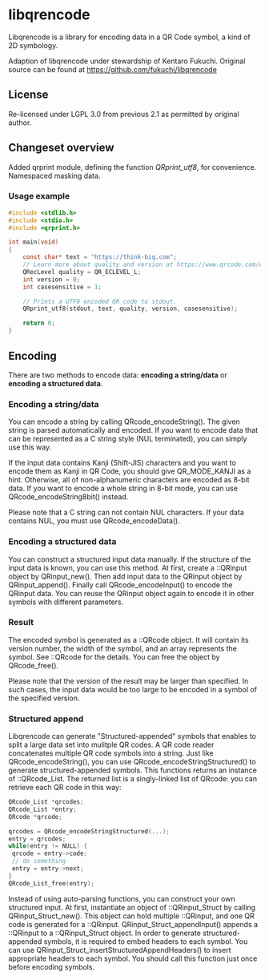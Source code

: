 # libqrencode

Libqrencode is a library for encoding data in a QR Code symbol, a kind of 2D
symbology.

Adaption of libqrencode under stewardship of Kentaro Fukuchi. Original source can
be found at https://github.com/fukuchi/libqrencode

## License

Re-licensed under LGPL 3.0 from previous 2.1 as permitted by original author.

## Changeset overview

Added qrprint module, defining the function *QRprint_utf8*, for convenience.
Namespaced masking data.

### Usage example

```c
#include <stdlib.h>
#include <stdio.h>
#include <qrprint.h>

int main(void)
{
    const char* text = "https://think-biq.com";
    // Learn more about quality and version at https://www.qrcode.com/en/about/
    QRecLevel quality = QR_ECLEVEL_L;
    int version = 0;
    int casesensitive = 1;

    // Prints a UTF8 encoded QR code to stdout.
    QRprint_utf8(stdout, text, quality, version, casesensitive);

    return 0;
}

```

## Encoding

There are two methods to encode data: <b>encoding a string/data</b> or
<b>encoding a structured data</b>.

### Encoding a string/data
You can encode a string by calling QRcode_encodeString().
The given string is parsed automatically and encoded. If you want to encode
data that can be represented as a C string style (NUL terminated), you can
simply use this way.

If the input data contains Kanji (Shift-JIS) characters and you want to
encode them as Kanji in QR Code, you should give QR_MODE_KANJI as a hint.
Otherwise, all of non-alphanumeric characters are encoded as 8-bit data.
If you want to encode a whole string in 8-bit mode, you can use
QRcode_encodeString8bit() instead.

Please note that a C string can not contain NUL characters. If your data
contains NUL, you must use QRcode_encodeData().

### Encoding a structured data
You can construct a structured input data manually. If the structure of the
input data is known, you can use this method.
At first, create a ::QRinput object by QRinput_new(). Then add input data
to the QRinput object by QRinput_append(). Finally call QRcode_encodeInput()
to encode the QRinput data.
You can reuse the QRinput object again to encode it in other symbols with
different parameters.

### Result
The encoded symbol is generated as a ::QRcode object. It will contain its
version number, the width of the symbol, and an array represents the symbol.
See ::QRcode for the details. You can free the object by QRcode_free().

Please note that the version of the result may be larger than specified.
In such cases, the input data would be too large to be encoded in a
symbol of the specified version.

### Structured append
Libqrencode can generate "Structured-appended" symbols that enables to split
a large data set into mulitple QR codes. A QR code reader concatenates
multiple QR code symbols into a string.
Just like QRcode_encodeString(), you can use QRcode_encodeStringStructured()
to generate structured-appended symbols. This functions returns an instance
of ::QRcode_List. The returned list is a singly-linked list of QRcode: you
can retrieve each QR code in this way:

```c
QRcode_List *qrcodes;
QRcode_List *entry;
QRcode *qrcode;

qrcodes = QRcode_encodeStringStructured(...);
entry = qrcodes;
while(entry != NULL) {
 qrcode = entry->code;
 // do something
 entry = entry->next;
}
QRcode_List_free(entry);
```

Instead of using auto-parsing functions, you can construct your own
structured input. At first, instantiate an object of ::QRinput_Struct
by calling QRinput_Struct_new(). This object can hold multiple ::QRinput,
and one QR code is generated for a ::QRinput.
QRinput_Struct_appendInput() appends a ::QRinput to a ::QRinput_Struct
object. In order to generate structured-appended symbols, it is required to
embed headers to each symbol. You can use
QRinput_Struct_insertStructuredAppendHeaders() to insert appropriate
headers to each symbol. You should call this function just once before
encoding symbols.